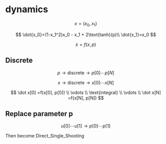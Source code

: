 # dynamics

$$
x=(x_0, x_1)
$$

$$
\dot{x_0}=(1-x_1^2)x_0 - x_1 + 2\text{tanh}(p)\\
\dot{x_1}=x_0
$$

$$
\dot x = f(x,p)
$$

## Discrete

$$
p \rightarrow \text{discrete} \rightarrow p[0] \cdots p[N]
$$

$$
x \rightarrow \text{discrete} \rightarrow x[0] \cdots x[N]
$$

$$
\dot x[0] =f(x[0], p[0]) \\
\vdots \\
\text{integral} \\
\vdots \\ 
\dot x[N] =f(x[N], p[N])
$$

## Replace parameter p

$$
u[0] \cdots u[1] \rightarrow  p[0] \cdots p[1]
$$

Then become Direct_Single_Shooting
